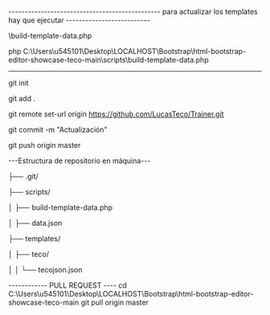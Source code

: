----------------------------------------------- para actualizar los templates hay que ejecutar --------------------------

\build-template-data.php

 php C:\Users\u545101\Desktop\LOCALHOST\Bootstrap\html-bootstrap-editor-showcase-teco-main\scripts\build-template-data.php

---------------------------------------------------------------------------------------------------------------------------

git init

git add .

git remote set-url origin https://github.com/LucasTeco/Trainer.git

git commit -m "Actualización"

git push origin master


---Estructura de repositorio en máquina---

├── .git/


├── scripts/

│   ├── build-template-data.php

│   ├── data.json

├── templates/

│   ├── teco/

│   │   └── tecojson.json


------------ PULL REQUEST ----
cd C:\Users\u545101\Desktop\LOCALHOST\Bootstrap\html-bootstrap-editor-showcase-teco-main
git pull origin master

